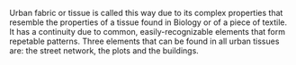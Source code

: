 ---
---

Urban fabric or tissue is called this way due to its complex properties that resemble the properties of a tissue found in Biology or of a piece of textile. It has a continuity due to common, easily-recognizable elements that form repetable patterns. Three elements that can be found in all urban tissues are: the street network, the plots and the buildings.
